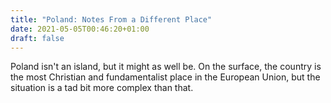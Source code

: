 ```yaml
---
title: "Poland: Notes From a Different Place"
date: 2021-05-05T00:46:20+01:00
draft: false
---
```


Poland isn't an island, but it might as well be. On the surface, the country is the most Christian and fundamentalist place in the European Union, but the situation is a tad bit more complex than that.
